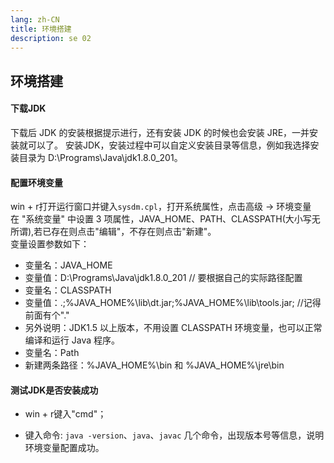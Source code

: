 ```yaml
---
lang: zh-CN
title: 环境搭建
description: se 02
---
```


## 环境搭建
#### 下载JDK
下载后 JDK 的安装根据提示进行，还有安装 JDK 的时候也会安装 JRE，一并安装就可以了。
安装JDK，安装过程中可以自定义安装目录等信息，例如我选择安装目录为 D:\Programs\Java\jdk1.8.0_201。
#### 配置环境变量
win + r打开运行窗口并键入`sysdm.cpl`，打开系统属性，点击高级 -> 环境变量  
在 "系统变量" 中设置 3 项属性，JAVA_HOME、PATH、CLASSPATH(大小写无所谓),若已存在则点击"编辑"，不存在则点击"新建"。  
变量设置参数如下：  
- 变量名：JAVA_HOME
- 变量值：D:\Programs\Java\jdk1.8.0_201        // 要根据自己的实际路径配置
- 变量名：CLASSPATH
- 变量值：.;%JAVA_HOME%\lib\dt.jar;%JAVA_HOME%\lib\tools.jar;         //记得前面有个"."
- 另外说明：JDK1.5 以上版本，不用设置 CLASSPATH 环境变量，也可以正常编译和运行 Java 程序。
- 变量名：Path
- 新建两条路径：%JAVA_HOME%\bin 和  %JAVA_HOME%\jre\bin

#### 测试JDK是否安装成功
- win + r键入"cmd"；  

- 键入命令: `java -version`、`java`、`javac` 几个命令，出现版本号等信息，说明环境变量配置成功。  